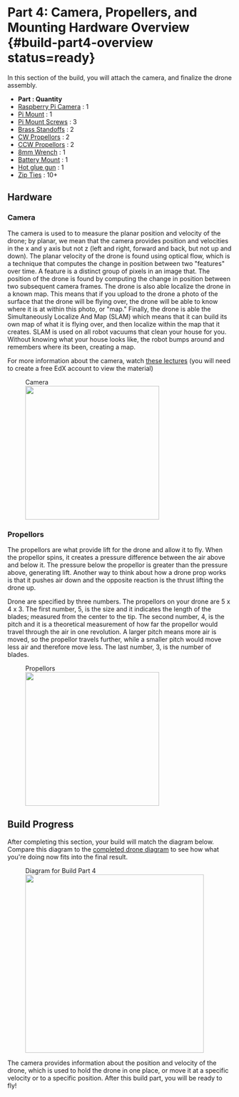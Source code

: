 # Part 4: Camera, Propellers, and Mounting Hardware Overview {#build-part4-overview status=ready}

In this section of the build, you will attach the camera, and finalize the drone assembly.

- **Part : Quantity**
- [Raspberry Pi Camera](#materials-camera) : 1
- [Pi Mount](#materials-pi-mount) : 1
- [Pi Mount Screws](#materials-pimount-screws) : 3
- [Brass Standoffs](#materials-brass-standoffs) : 2
- [CW Propellors](#materials-props) : 2
- [CCW Propellors](#materials-props) : 2
- [8mm Wrench](#materials-wrench-8mm) : 1
- [Battery Mount](#materials-battery-mount) : 1
- [Hot glue gun](#materials-misc) : 1
- [Zip Ties](#materials-zipties) : 10+

## Hardware

### Camera
The camera is used to to measure the planar position and velocity of the drone; by planar, we mean that the camera provides position and velocities in the x and y axis but not z (left and right, forward and back, but not up and down). The planar velocity of the drone is found using optical flow, which is a technique that computes the change in position between two "features" over time. A feature is a distinct group of pixels in an image that. The position of the drone is found by computing the change in position between two subsequent camera frames. The drone is also able localize the drone in a known map. This means that if you upload to the drone a photo of the surface that the drone will be flying over, the drone will be able to know where it is at within this photo, or "map." Finally, the drone is able the Simultaneously Localize And Map (SLAM) which means that it can build its own map of what it is flying over, and then localize within the map that it creates. SLAM is used on all robot vacuums that clean your house for you. Without knowing what your house looks like, the robot bumps around and remembers where its been, creating a map.

For more information about the camera, watch [these lectures](https://edge.edx.org/courses/course-v1:Brown+CSCI1951-R+2020_summer/courseware/0e3596880ec446d8ab63df427e02e9c4/ccd9eede2624475b91ce4b55ee51ce87/?activate_block_id=block-v1%3ABrown%2BCSCI1951-R%2B2020_summer%2Btype%40sequential%2Bblock%40ccd9eede2624475b91ce4b55ee51ce87) (you will need to create a free EdX account to view the material)

<figure>
     <figcaption>Camera</figcaption>
    <img src="photos/new-picam.png" width="300"/>
</figure>

### Propellors
The propellors are what provide lift for the drone and allow it to fly. When the propellor spins, it creates a pressure difference between the air above and below it. The pressure below the propellor is greater than the pressure above, generating lift. Another way to think about how a drone prop works is that it pushes air down and the opposite reaction is the thrust lifting the drone up.

Drone are specified by three numbers. The propellors on your drone are 5 x 4 x 3. The first number, 5, is the size and it indicates the length of the blades; measured from the center to the tip. The second number, 4, is the pitch and it is a theoretical measurement of how far the propellor would travel through the air in one revolution. A larger pitch means more air is moved, so the propellor travels further, while a smaller pitch would move less air and therefore move less. The last number, 3, is the number of blades.

<figure>
     <figcaption>Propellors</figcaption>
    <img src="photos/new-props.png" width="300"/>
</figure>


## Build Progress

After completing this section, your build will match the diagram below. Compare this diagram to the [completed drone diagram](#diagram-complete) to see how what you're doing now fits into the final result.

<figure>  
  <figcaption> Diagram for Build Part 4 </figcaption>
  <img style='width:400px' src="photos/diagram-completed.png"/>
</figure>

The camera provides information about the position and velocity of the drone, which is used to hold the drone in one place, or move it at a specific velocity or to a specific position. After this build part, you will be ready to fly!
